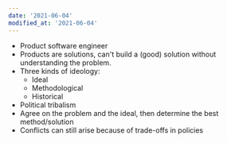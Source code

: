 ```yaml
---
date: '2021-06-04'
modified_at: '2021-06-04'
---
```

* Product software engineer
* Products are solutions, can't build a (good) solution without understanding the problem.
* Three kinds of ideology:
  * Ideal
  * Methodological
  * Historical
* Political tribalism
* Agree on the problem and the ideal, then determine the best method/solution
* Conflicts can still arise because of trade-offs in policies
